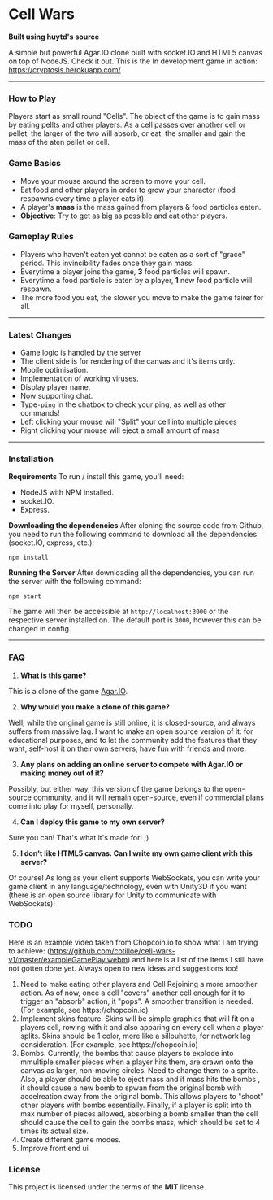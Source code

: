 Cell Wars
=============
**Built using huytd's source**

A simple but powerful Agar.IO clone built with socket.IO and HTML5 canvas on top of NodeJS.
Check it out. This is the In development game in action: https://cryptosis.herokuapp.com/

---

### How to Play
Players start as small round "Cells". The object of the game is to gain mass by eating pellts and other players. As a cell passes over another cell or pellet, the larger of the two will absorb, or eat, the smaller and gain the mass of the aten pellet or cell. 

### Game Basics
- Move your mouse around the screen to move your cell.
- Eat food and other players in order to grow your character (food respawns every time a player eats it).
- A player's **mass** is the mass gained from players & food particles eaten.
- **Objective**: Try to get as big as possible and eat other players.

### Gameplay Rules
- Players who haven't eaten yet cannot be eaten as a sort of "grace" period. This invincibility fades once they gain mass.
- Everytime a player joins the game, **3** food particles will spawn.
- Everytime a food particle is eaten by a player, **1** new food particle will respawn.
- The more food you eat, the slower you move to make the game fairer for all.

---

### Latest Changes
- Game logic is handled by the server
- The client side is for rendering of the canvas and it's items only.
- Mobile optimisation.
- Implementation of working viruses.
- Display player name.
- Now supporting chat. 
- Type`-ping` in the chatbox to check your ping, as well as other commands!
- Left clicking your mouse will "Split" your cell into multiple pieces
- Right clicking your mouse will eject a small amount of mass
---

### Installation

**Requirements**
To run / install this game, you'll need: 
- NodeJS with NPM installed.
- socket.IO.
- Express.


**Downloading the dependencies**
After cloning the source code from Github, you need to run the following command to download all the dependencies (socket.IO, express, etc.):

```
npm install
```

**Running the Server**
After downloading all the dependencies, you can run the server with the following command:

```
npm start
```

The game will then be accessible at `http://localhost:3000` or the respective server installed on. The default port is `3000`, however this can be changed in config. 

---

### FAQ
1. **What is this game?**

  This is a clone of the game [Agar.IO](http://agar.io/). 
  
2. **Why would you make a clone of this game?**

  Well, while the original game is still online, it is closed-source, and always suffers from massive lag. I want to make an open source version of it: for educational purposes, and to let the community add the features that they want, self-host it on their own servers, have fun with friends and more.
  
3. **Any plans on adding an online server to compete with Agar.IO or making money out of it?**

 Possibly, but either way, this version of the game belongs to the open-source community, and it will remain open-source, even if commercial plans come into play for myself, personally. 
  
4. **Can I deploy this game to my own server?**

  Sure you can! That's what it's made for! ;)
  
5. **I don't like HTML5 canvas. Can I write my own game client with this server?**

  Of course! As long as your client supports WebSockets, you can write your game client in any language/technology, even with Unity3D if you want (there is an open source library for Unity to communicate with WebSockets)!
  
### TODO
Here is an example video taken from Chopcoin.io to show what I am trying to achieve: (https://github.com/cotilloe/cell-wars-v1/master/exampleGamePlay.webm) and here is a list of the items I still have not gotten done yet. Always open to new ideas and suggestions too!
<ol>
    <li>Need to make eating other players and Cell Rejoining a more smoother action. As of now, once a cell "covers" another cell enough         for it to trigger an "absorb" action, it "pops". A smoother transition is needed. (For example, see https://chopcoin.io)</li>
    <li>Implement skins feature. Skins will be simple graphics that will fit on a players cell, rowing with it and also apparing on             every cell when a player splits. Skins should be 1 color, more like a sillouhette, for network lag consideration. (For example,         see https://chopcoin.io)</li>
    <li>Bombs. Currently, the bombs that cause players to explode into mmultiple smaller pieces when a player hits them, are drawn onto         the canvas as larger, non-moving circles. Need to change them to a sprite. Also, a player should be able to eject mass and if           mass hits the bombs , it should cause a new bomb to spwan from the original bomb with accelreation away from the original bomb.         This allows players to "shoot" other players with bombs essentially. Finally, if a player is split into th max number of pieces         allowed, absorbing a bomb smaller than the cell should cause the cell to gain the bombs mass, which should be set to 4 times its         actual size. </li>
    <li>Create different game modes. </li>
    <li>Improve front end ui</li>
 </ol>
 
### License
This project is licensed under the terms of the **MIT** license.
